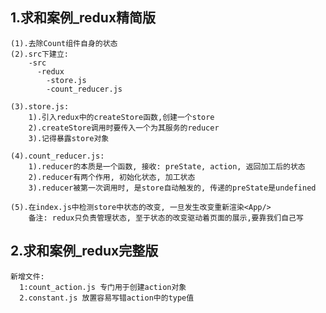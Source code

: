 ## 1.求和案例_redux精简版
    (1).去除Count组件自身的状态
    (2).src下建立:
        -src
          -redux
            -store.js
            -count_reducer.js

    (3).store.js:
        1).引入redux中的createStore函数,创建一个store
        2).createStore调用时要传入一个为其服务的reducer
        3).记得暴露store对象
    
    (4).count_reducer.js:
        1).reducer的本质是一个函数, 接收: preState, action, 返回加工后的状态
        2).reducer有两个作用, 初始化状态, 加工状态
        3).reducer被第一次调用时, 是store自动触发的, 传递的preState是undefined

    (5).在index.js中检测store中状态的改变, 一旦发生改变重新渲染<App/>
        备注: redux只负责管理状态, 至于状态的改变驱动着页面的展示,要靠我们自己写


## 2.求和案例_redux完整版
    新增文件:
      1:count_action.js 专门用于创建action对象
      2.constant.js 放置容易写错action中的type值